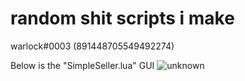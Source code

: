 # random shit scripts i make

warlock#0003 (891448705549492274)

Below is the "SimpleSeller.lua" GUI
![unknown](https://user-images.githubusercontent.com/80792499/144693411-21492a04-9f65-4ee8-9616-be693af11eb2.png)
